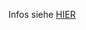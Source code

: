 Infos siehe [HIER](https://github.com/MPL-WidgetsPushNotifications/WidgetsPushNotificationExercise/blob/25ce9d80ff060b6c491dbd45d43af20effe9a7d8/Abgabe%20Homescreen%20Widgets%20und%20Push%20Notifications.pdf) 
